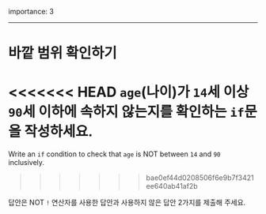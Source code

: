 importance: 3

---

# 바깥 범위 확인하기

<<<<<<< HEAD
`age`(나이)가 `14`세 이상 `90`세 이하에 속하지 않는지를 확인하는 `if`문을 작성하세요.
=======
Write an `if` condition to check that `age` is NOT between `14` and `90` inclusively.
>>>>>>> bae0ef44d0208506f6e9b7f3421ee640ab41af2b

답안은 NOT `!` 연산자를 사용한 답안과 사용하지 않은 답안 2가지를 제출해 주세요.